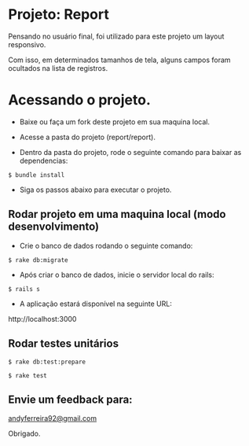 # Projeto: Report

Pensando no usuário final, foi utilizado para este projeto um layout responsivo.

Com isso, em determinados tamanhos de tela, alguns campos foram ocultados na lista de registros.

# Acessando o projeto.

- Baixe ou faça um fork deste projeto em sua maquina local.

- Acesse a pasta do projeto (report/report).

- Dentro da pasta do projeto, rode o seguinte comando para baixar as dependencias:

``` terminal
$ bundle install
```

- Siga os passos abaixo para executar o projeto.

## Rodar projeto em uma maquina local (modo desenvolvimento)

- Crie o banco de dados rodando o seguinte comando:

``` terminal
$ rake db:migrate
```

- Após criar o banco de dados, inicie o servidor local do rails:

``` terminal
$ rails s
```

- A aplicação estará disponível na seguinte URL:

http://localhost:3000

## Rodar testes unitários

``` terminal
$ rake db:test:prepare
```

``` terminal
$ rake test
```

## Envie um feedback para:

andyferreira92@gmail.com

Obrigado.
